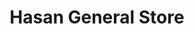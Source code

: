 ---
title: "Hasan General Store"
url: /karachi/hasan-general-store-v2pw-vrr-jamshed-quarters-martin-quarters-east/
shop: general
---